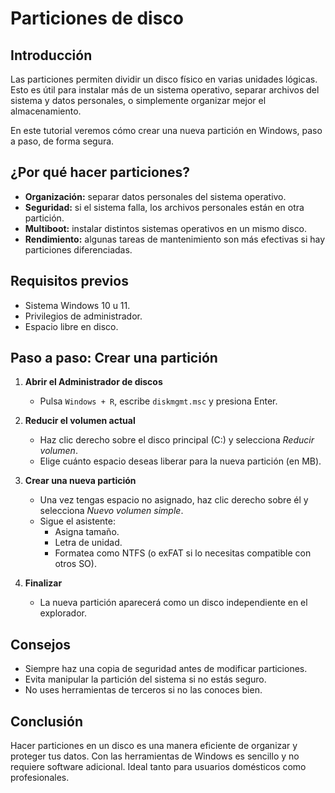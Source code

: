 # Particiones de disco

## Introducción

Las particiones permiten dividir un disco físico en varias unidades lógicas. Esto es útil para instalar más de un sistema operativo, separar archivos del sistema y datos personales, o simplemente organizar mejor el almacenamiento.

En este tutorial veremos cómo crear una nueva partición en Windows, paso a paso, de forma segura.

## ¿Por qué hacer particiones?

- **Organización:** separar datos personales del sistema operativo.
- **Seguridad:** si el sistema falla, los archivos personales están en otra partición.
- **Multiboot:** instalar distintos sistemas operativos en un mismo disco.
- **Rendimiento:** algunas tareas de mantenimiento son más efectivas si hay particiones diferenciadas.

## Requisitos previos

- Sistema Windows 10 u 11.
- Privilegios de administrador.
- Espacio libre en disco.

## Paso a paso: Crear una partición

1. **Abrir el Administrador de discos**
   - Pulsa `Windows + R`, escribe `diskmgmt.msc` y presiona Enter.

2. **Reducir el volumen actual**
   - Haz clic derecho sobre el disco principal (C:) y selecciona *Reducir volumen*.
   - Elige cuánto espacio deseas liberar para la nueva partición (en MB).

3. **Crear una nueva partición**
   - Una vez tengas espacio no asignado, haz clic derecho sobre él y selecciona *Nuevo volumen simple*.
   - Sigue el asistente:
     - Asigna tamaño.
     - Letra de unidad.
     - Formatea como NTFS (o exFAT si lo necesitas compatible con otros SO).

4. **Finalizar**
   - La nueva partición aparecerá como un disco independiente en el explorador.

## Consejos

- Siempre haz una copia de seguridad antes de modificar particiones.
- Evita manipular la partición del sistema si no estás seguro.
- No uses herramientas de terceros si no las conoces bien.

## Conclusión

Hacer particiones en un disco es una manera eficiente de organizar y proteger tus datos. Con las herramientas de Windows es sencillo y no requiere software adicional. Ideal tanto para usuarios domésticos como profesionales.
